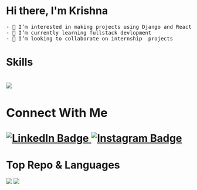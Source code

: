 <p>
  <h1>Hi there, I'm Krishna</h1>
  <pre>
- 👀 I’m interested in making projects using Django and React js
- 🌱 I’m currently learning fullstack devlopment
- 💞️ I’m looking to collaborate on internship  projects
</pre>
</p>


<!---
coderkrishna2441/coderkrishna2441 is a ✨ special ✨ repository because its `README.md` (this file) appears on your GitHub profile.
You can click the Preview link to take a look at your changes.
--->

<p>
  <h1> Skills <h1>
    <a href="https://skillicons.dev">
      <img src="https://skillicons.dev/icons?i=css,html,js,django" />
    </a>
</p>

<div id="badges">
  <h3>Connect With Me</h3>
  <a href="https://www.linkedin.com/in/krishna-sharma-09517a251/">
    <img src="https://img.shields.io/badge/LinkedIn-blue?style=for-the-badge&logo=linkedin&logoColor=white" alt="LinkedIn Badge"/>
  </a>
  <a href="https://www.instagram.com/krishna_sharma2408?igsh=MTNic2Z4d3N0MDQ2cw==">
    <img src="https://img.shields.io/badge/Instagram-red?style=for-the-badge&logo=instagram&logoColor=white" alt="Instagram Badge"/>
  </a>
</div>

<p>
  <h1> Top Repo & Languages</h1>
  <img src="https://github.com/anuraghazra/github-readme-stats"/>
  <img src="https://github-readme-stats.vercel.app/api/top-langs/?username=coderkrishna2441&layout=compact&theme=vision-friendly-dark"/>
</p>

